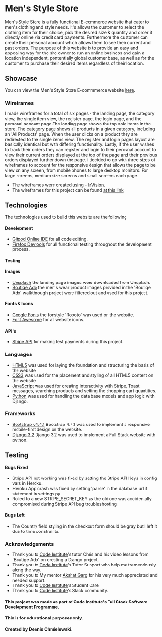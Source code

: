 # Men's Style Store
Men's Style Store is a fully functional E-commerce website that cater to men's clothing and style needs.
It's allows the customer to select the clothing item for their choice, pick the desired size & quantity and order it directly online via credit card payments. Furthermore the customer can create their personal account which allows them to see their current and past orders.
The purpose of this website is to provide an easy and appealing way for the site owner to run an online business and gain a location independent, pontentially global customer base, as well as for the customer to purchase their desired items regardless of their location.

## Showcase
You can view the Men's Style Store E-commmerce website [here](https://mens-style-store.herokuapp.com/).

### Wireframes
I made wireframes for a total of six pages - the landing page, the category view, the single item view, the register page, the login page, and the personal account page.The landing page shows the top sold items in the store. The category page shows all products in a given category, including an 'All Products' page. When the user clicks on a product they are redirected to the single items view. The register and login pages layout are basically identical but with differing functionality. Lastly, if the user wishes to track their orders they can register and login to their perosnal account to view their current orders displayed at the top of the page and their previous orders displayed further down the page.
I decided to go with three sizes of wireframes to account for the responsive design that allows the page to be view on any screen, from mobile phones to large desktop monitors. For large screens, medium size screens and small screens each page.
- The wireframes were created using - [InVision](https://www.invisionapp.com/). 
- The wireframes for this project can be found [at this link](https://dennischmielewski323696.invisionapp.com/freehand/Mens-Style-Store-WkUKYDrWh)

## Technologies
The technologies used to build this website are the following

#### Development
- [Gitpod Online IDE](https://www.gitpod.io/) for all code editing.
- [Firefox Devtools](https://developer.mozilla.org/en-US/docs/Tools) for all functional testing throughout the development process.

#### Testing

#### Images
- [Unsplash](https://unsplash.com/) the landing page images were downloaded from Unsplash. 
- [Boutiqe Ado](https://github.com/Code-Institute-Solutions/boutique_ado_images/tree/master/pics) the men's wear product images provided in the 'Boutiqe Ado' walkthrough project were filtered out and used for this project.

#### Fonts & Icons
- [Google Fonts](https://fonts.google.com/share?selection.family=Noto%20Sans%20KR%7COpen%20Sans) the fonstyle 'Roboto' was used on the website. 
- [Font Awesome](https://fontawesome.com/start) for all website icons.

#### API's
- [Stripe API](https://stripe.com/docs/api) for making test payments during this project.

### Languages 
- [HTML5](https://en.wikipedia.org/wiki/HTML5) was used for laying the foundation and structuring the basis of the website. 
- [CSS3](https://en.wikipedia.org/wiki/CSS#CSS_3) was used for the placement and styling of all HTML5 content on the website. 
- [JavaScript](https://en.wikipedia.org/wiki/JavaScript) was used for creating interactivity with Stripe, Toast messages, searching products and setting the shopping cart quantities.
- [Python](https://en.wikipedia.org/wiki/Python_(programming_language)) was used for handling the data base models and app logic with Django.

### Frameworks
- [Bootstrap v4.4.1](https://getbootstrap.com/docs/4.4/getting-started/download/) Bootstrap 4.4.1 was used to implement a responsive mobile-first design on the website.
- [Django 3.2](https://docs.djangoproject.com/en/4.0/releases/3.2/) Django 3.2 was used to implement a Full Stack website with python.

## Testing

#### Bugs Fixed
- Stripe API not working was fixed by setting the Stripe API Keys in config vars in Heroku.
- Heroku App crash was fixed by setting 'parse' in the database url if statement in settings.py.
- Rolled to a new STRIPE_SECRET_KEY as the old one was accidentally compromised during Stripe API bug troubleshooting 

#### Bugs Left
- The Country field styling in the checkout form should be gray but I left it due to time constraints.

### Acknowledgements
- Thank you to [Code Institute](https://codeinstitute.net/)'s tutor Chris and his video lessons from 'Boutige Ado' on creating a Django project.
- Thank you to [Code Institute](https://codeinstitute.net/)'s Tutor Support who help me tremendously along the way.
- Thank you to My mentor [Akshat Garg](https://github.com/akshatnitd) for his very much appreciated and needed support.
- Thank you to [Code Institute](https://codeinstitute.net/)'s Student Care
- Thank you to [Code Institute](https://codeinstitute.net/)'s Slack community.

#### This project was made as part of Code Institute's Full Stack Software Development Programme. 
#### This is for educational purposes only.
#### Created by Dennis Chmielewski.
